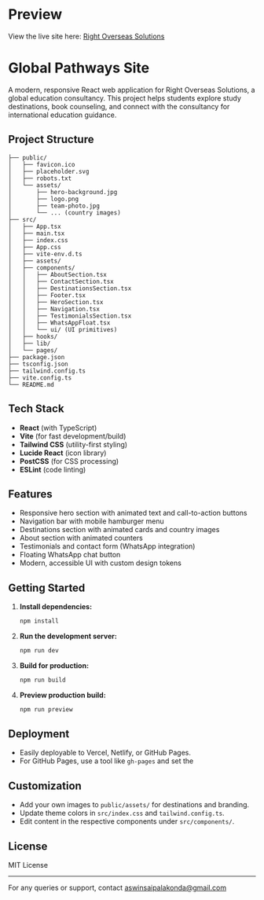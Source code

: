 # Preview

View the live site here: [Right Overseas Solutions](https://rightoverseassolutions.vercel.app/)

# Global Pathways Site

A modern, responsive React web application for Right Overseas Solutions, a global education consultancy. This project helps students explore study destinations, book counseling, and connect with the consultancy for international education guidance.

## Project Structure

```
├── public/
│   ├── favicon.ico
│   ├── placeholder.svg
│   ├── robots.txt
│   └── assets/
│       ├── hero-background.jpg
│       ├── logo.png
│       ├── team-photo.jpg
│       └── ... (country images)
├── src/
│   ├── App.tsx
│   ├── main.tsx
│   ├── index.css
│   ├── App.css
│   ├── vite-env.d.ts
│   ├── assets/
│   ├── components/
│   │   ├── AboutSection.tsx
│   │   ├── ContactSection.tsx
│   │   ├── DestinationsSection.tsx
│   │   ├── Footer.tsx
│   │   ├── HeroSection.tsx
│   │   ├── Navigation.tsx
│   │   ├── TestimonialsSection.tsx
│   │   ├── WhatsAppFloat.tsx
│   │   └── ui/ (UI primitives)
│   ├── hooks/
│   ├── lib/
│   └── pages/
├── package.json
├── tsconfig.json
├── tailwind.config.ts
├── vite.config.ts
└── README.md
```

## Tech Stack

- **React** (with TypeScript)
- **Vite** (for fast development/build)
- **Tailwind CSS** (utility-first styling)
- **Lucide React** (icon library)
- **PostCSS** (for CSS processing)
- **ESLint** (code linting)

## Features

- Responsive hero section with animated text and call-to-action buttons
- Navigation bar with mobile hamburger menu
- Destinations section with animated cards and country images
- About section with animated counters
- Testimonials and contact form (WhatsApp integration)
- Floating WhatsApp chat button
- Modern, accessible UI with custom design tokens

## Getting Started

1. **Install dependencies:**
   ```bash
   npm install
   ```
2. **Run the development server:**
   ```bash
   npm run dev
   ```
3. **Build for production:**
   ```bash
   npm run build
   ```
4. **Preview production build:**
   ```bash
   npm run preview
   ```

## Deployment

- Easily deployable to Vercel, Netlify, or GitHub Pages.
- For GitHub Pages, use a tool like `gh-pages` and set the

## Customization

- Add your own images to `public/assets/` for destinations and branding.
- Update theme colors in `src/index.css` and `tailwind.config.ts`.
- Edit content in the respective components under `src/components/`.

## License

MIT License

---

For any queries or support, contact aswinsaipalakonda@gmail.com
